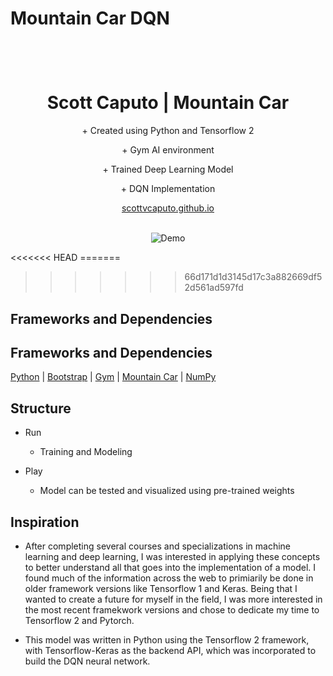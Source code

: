 <p align="center">
    <h1> Mountain Car DQN </h>
</p>

<br />

<p align="center">
  <h1 align="center">Scott Caputo | Mountain Car </h1>

  <p align="center">
    + Created using Python and Tensorflow 2
  </p>
  <p align="center">
    + Gym AI environment  
  </p>
  <p align="center">
    + Trained Deep Learning Model 
  </p>
  <p align="center">
    + DQN Implementation
  </p>
  <p align="center">
    <a href="https://github.com/scottvcaputo">scottvcaputo.github.io</a>
    <br />
    <br />
  </p>
</p>

<p align="center">
    <img src="https://media.giphy.com/media/MBHu5zorQTmcxXmUbw/giphy.gif" alt="Demo" />
</p>
<<<<<<< HEAD
=======

>>>>>>> 66d171d1d3145d17c3a882669df52d561ad597fd

<p align="center">
    <h2>Frameworks and Dependencies</h2>
</p>

## Frameworks and Dependencies 


[Python](https://www.python.org/)
| [Bootstrap](https://www.tensorflow.org/)
| [Gym](https://gym.openai.com/)
| [Mountain Car](https://gym.openai.com/envs/MountainCar-v0/)
| [NumPy](https://numpy.org/)

## Structure 

- Run
    - Training and Modeling

- Play
    - Model can be tested and visualized using pre-trained weights


## Inspiration

- After completing several courses and specializations in machine learning and deep learning, I was interested in applying these concepts to better understand all that goes into the implementation of a model. I found much of the information across the web to primiarily be done in older framework versions like Tensorflow 1 and Keras. Being that I wanted to create a future for myself in the field, I was more interested in the most recent framekwork versions and chose to dedicate my time to Tensorflow 2 and Pytorch.

- This model was written in Python using the Tensorflow 2 framework, with Tensorflow-Keras as the backend API, which was incorporated to build the DQN neural network. 
